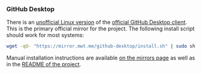 ### GitHub Desktop

There is an [unofficial Linux version](https://github.com/shiftkey/desktop) of the [official GitHub Desktop client](https://desktop.github.com/). This is the primary official mirror for the project. The following install script should work for most systems:

~~~sh
wget -qO- "https://mirror.mwt.me/github-desktop/install.sh" | sudo sh
~~~

Manual installation instructions are available [on the mirrors page](https://mattwthomas.com/mirrors/#github-desktop) as well as in the [README of the project](https://github.com/shiftkey/desktop/blob/linux/README.md).
